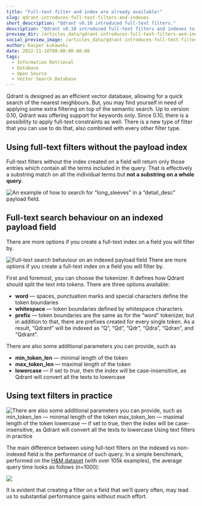 ```yaml
---
title: "Full-text filter and index are already available!"
slug: qdrant-introduces-full-text-filters-and-indexes
short_description: "Qdrant v0.10 introduced full-text filters."
description: "Qdrant v0.10 introduced full-text filters and indexes to enable more search capabilities for those working with textual data." 
preview_dir: /articles_data/qdrant-introduces-full-text-filters-and-indexes/preview
social_preview_image: /articles_data/qdrant-introduces-full-text-filters-and-indexes/social_preview.jpg
author: Kacper Łukawski
date: 2022-11-16T00:00:00-08:00
tags:
  - Information Retrieval
  - Database
  - Open Source
  - Vector Search Database
---
```


Qdrant is designed as an efficient vector database, allowing for a quick search of the nearest neighbours. But, you may find yourself in need of applying some extra filtering on top of the semantic search. Up to version 0.10, Qdrant was offering support for keywords only. Since 0.10, there is a possibility to apply full-text constraints as well. There is a new type of filter that you can use to do that, also combined with every other filter type.

## Using full-text filters without the payload index

Full-text filters without the index created on a field will return only those entries which contain all the terms included in the query. That is effectively a substring match on all the individual terms but **not a substring on a whole query**.

![](/blog/from_cms/1_ek61_uvtyn89duqtmqqztq.webp "An example of how to search for “long_sleeves” in a “detail_desc” payload field.")

## Full-text search behaviour on an indexed payload field

There are more options if you create a full-text index on a field you will filter by.

![](/blog/from_cms/1_pohx4eznqpgoxak6ppzypq.webp "Full-text search behaviour on an indexed payload field There are more options if you create a full-text index on a field you will filter by.")

First and foremost, you can choose the tokenizer. It defines how Qdrant should split the text into tokens. There are three options available:

* **word** — spaces, punctuation marks and special characters define the token boundaries
* **whitespace** — token boundaries defined by whitespace characters
* **prefix** — token boundaries are the same as for the “word” tokenizer, but in addition to that, there are prefixes created for every single token. As a result, “Qdrant” will be indexed as “Q”, “Qd”, “Qdr”, “Qdra”, “Qdran”, and “Qdrant”.

There are also some additional parameters you can provide, such as

* **min_token_len** — minimal length of the token
* **max_token_len** — maximal length of the token
* **lowercase** — if set to *true*, then the index will be case-insensitive, as Qdrant will convert all the texts to lowercase

## Using text filters in practice

![](/blog/from_cms/1_pbtd2tzqtjqqlbi61r8czg.webp "There are also some additional parameters you can provide, such as  min_token_len — minimal length of the token max_token_len — maximal length of the token lowercase — if set to true, then the index will be case-insensitive, as Qdrant will convert all the texts to lowercase Using text filters in practice")

The main difference between using full-text filters on the indexed vs non-indexed field is the performance of such query. In a simple benchmark, performed on the [H&M dataset](https://www.kaggle.com/competitions/h-and-m-personalized-fashion-recommendations) (with over 105k examples), the average query time looks as follows (n=1000):

![](/blog/from_cms/screenshot_31.png)

It is evident that creating a filter on a field that we’ll query often, may lead us to substantial performance gains without much effort.